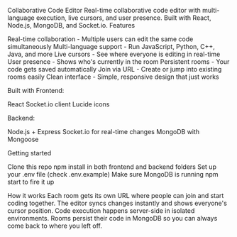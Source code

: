 Collaborative Code Editor
Real-time collaborative code editor with multi-language execution, live cursors, and user presence. Built with React, Node.js, MongoDB, and Socket.io.
Features

Real-time collaboration - Multiple users can edit the same code simultaneously
Multi-language support - Run JavaScript, Python, C++, Java, and more
Live cursors - See where everyone is editing in real-time
User presence - Shows who's currently in the room
Persistent rooms - Your code gets saved automatically
Join via URL - Create or jump into existing rooms easily
Clean interface - Simple, responsive design that just works

Built with
Frontend:

React
Socket.io client
Lucide icons

Backend:

Node.js + Express
Socket.io for real-time changes
MongoDB with Mongoose

Getting started

Clone this repo
npm install in both frontend and backend folders
Set up your .env file (check .env.example)
Make sure MongoDB is running
npm start to fire it up

How it works
Each room gets its own URL where people can join and start coding together. The editor syncs changes instantly and shows everyone's cursor position. Code execution happens server-side in isolated environments.
Rooms persist their code in MongoDB so you can always come back to where you left off.
